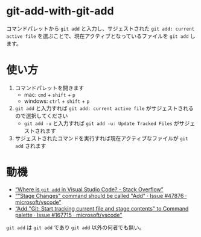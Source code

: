 # git-add-with-git-add

コマンドパレットから `git add` と入力し、サジェストされた `git add: current active file` を選ぶことで、現在アクティブとなっているファイルを `git add` します。

# 使い方

1. コマンドパレットを開きます
	- mac: `cmd` + `shift` + `p`
	- windows: `ctrl` + `shift` + `p`
2. `git add` と入力すれば `git add: current active file` がサジェストされるので選択してください
    - `git add -u` と入力すれば `git add -u: Update Tracked Files` がサジェストされます
3. サジェストされたコマンドを実行すれば現在アクティブなファイルが `git add` されます


# 動機

- [“Where is `git add` in Visual Studio Code? - Stack Overflow”](https://stackoverflow.com/questions/49834016/where-is-git-add-in-visual-studio-code)
- [“"Stage Changes" command should be called "Add" · Issue #47876 · microsoft/vscode”](https://github.com/Microsoft/vscode/issues/47876)
- [“Add "Git: Start tracking current file and stage contents" to Command palette · Issue #167715 · microsoft/vscode”](https://github.com/microsoft/vscode/issues/167715)

`git add` は `git add` であり `git add` 以外の何者でも無い。
